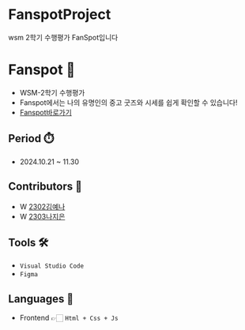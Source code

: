# FanspotProject
wsm 2학기 수행평가 FanSpot입니다

# Fanspot 🛜
- WSM-2학기 수행평가
- Fanspot에서는 나의 유명인의 중고 굿즈와 시세를 쉽게 확인할 수 있습니다!
- [Fanspot바로가기](https://fanspot.netlify.app/)

## Period ⏱️
- 2024.10.21 ~ 11.30

## Contributors 👥
- W [2302김예나](https://github.com/kimyena0602)
- W [2303나지은](https://github.com/jieun0240)

## Tools 🛠
- ```Visual Studio Code```
- ```Figma```

## Languages 📖
- Frontend  👉🏻 ```Html + Css + Js```
